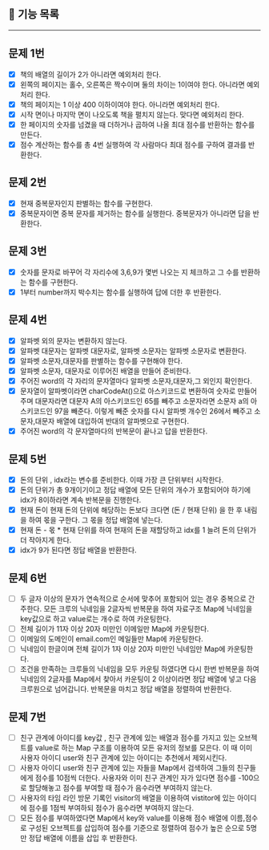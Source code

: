 ## 🚀 기능 목록

---

## 문제 1번

- [x] 책의 배열의 길이가 2가 아니라면 예외처리 한다.
- [x] 왼쪽의 페이지는 홀수, 오른쪽은 짝수이며 둘의 차이는 1이여야 한다. 아니라면 예외처리 한다.
- [x] 책의 페이지는 1 이상 400 이하이여야 한다. 아니라면 예외처리 한다.
- [x] 시작 면이나 마지막 면이 나오도록 책을 펼치지 않는다. 맞다면 예외처리 한다.
- [x] 한 페이지의 숫자를 넘겼을 때 더하거나 곱하여 나올 최대 점수를 반환하는 함수를 만든다.
- [x] 점수 계산하는 함수를 총 4번 실행하여 각 사람마다 최대 점수를 구하여 결과를 반환한다.

## 문제 2번

- [x] 현재 중복문자인지 판별하는 함수를 구현한다.
- [x] 중복문자이면 중복 문자를 제거하는 함수를 실행한다. 중복문자가 아니라면 답을 반환한다.

## 문제 3번

- [x] 숫자를 문자로 바꾸어 각 자리수에 3,6,9가 몇번 나오는 지 체크하고 그 수를 반환하는 함수를 구현한다.
- [x] 1부터 number까지 박수치는 함수를 실행하여 답에 더한 후 반환한다.

## 문제 4번

- [x] 알파벳 외의 문자는 변환하지 않는다.
- [x] 알파벳 대문자는 알파벳 대문자로, 알파벳 소문자는 알파벳 소문자로 변환한다.
- [x] 알파벳 소문자,대문자를 판별하는 함수를 구현해야 한다.
- [x] 알파벳 소문자, 대문자로 이루어진 배열을 만들어 준비한다.
- [x] 주어진 word의 각 자리의 문자열마다 알파벳 소문자,대문자,그 외인지 확인한다.
- [x] 문자열이 알파벳이라면 charCodeAt()으로 아스키코드로 변환하여 숫자로 만들어주며 대문자라면 대문자 A의 아스키코드인 65를 빼주고 소문자라면 소문자 a의 아스키코드인 97을 빼준다. 이렇게 빼준 숫자를 다시 알파벳 개수인 26에서 빼주고 소문자,대문자 배열에 대입하여 반대의 알파벳으로 구현한다.
- [x] 주어진 word의 각 문자열마다의 반복문이 끝나고 답을 반환한다.

## 문제 5번

- [x] 돈의 단위 , idx라는 변수를 준비한다. 이때 가장 큰 단위부터 시작한다.
- [x] 돈의 단위가 총 9개이기이고 정답 배열에 모든 단위의 개수가 포함되어야 하기에 idx가 8이하라면 계속 반복문을 진행한다.
- [x] 현재 돈이 현재 돈의 단위에 해당하는 돈보다 크다면 (돈 / 현재 단위) 을 한 후 내림을 하여 몫을 구한다. 그 몫을 정답 배열에 넣는다.
- [x] 현재 돈 - 몫 \* 현재 단위를 하여 현재의 돈을 재할당하고 idx를 1 늘려 돈의 단위가 더 작아지게 한다.
- [x] idx가 9가 된다면 정답 배열을 반환한다.

## 문제 6번

- [ ] 두 글자 이상의 문자가 연속적으로 순서에 맞추어 포함되어 있는 경우 중복으로 간주한다. 모든 크루의 닉네임을 2글자씩 반복문을 하여 자료구조 Map에 닉네임을 key값으로 하고 value로는 개수로 하여 카운팅한다.
- [ ] 전체 길이가 11자 이상 20자 미만인 이메일만 Map에 카운팅한다.
- [ ] 이메일의 도메인이 email.com인 메일들만 Map에 카운팅한다.
- [ ] 닉네임이 한글이며 전체 길이가 1자 이상 20자 미만인 닉네임만 Map에 카운팅한다.
- [ ] 조건을 만족하는 크루들의 닉네임을 모두 카운팅 하였다면 다시 한번 반복문을 하여 닉네임의 2글자를 Map에서 찾아서 카운팅이 2 이상이라면 정답 배열에 넣고 다음 크루원으로 넘어갑니다. 반복문을 마치고 정답 배열을 정렬하여 반환한다.

## 문제 7번

- [ ] 친구 관계에 아이디를 key값 , 친구 관계에 있는 배열과 점수를 가지고 있는 오브젝트를 value로 하는 Map 구조를 이용하여 모든 유저의 정보를 모은다. 이 때 이미 사용자 아이디 user와 친구 관계에 있는 아이디는 추천에서 제외시킨다.
- [ ] 사용자 아이디 user와 친구 관계에 있는 자들을 Map에서 검색하여 그들의 친구들에게 점수를 10점씩 더한다. 사용자와 이미 친구 관계인 자가 있다면 점수를 -100으로 할당해놓고 점수를 부여할 때 점수가 음수라면 부여하지 않는다.
- [ ] 사용자의 타임 라인 방문 기록인 visitor의 배열을 이용하여 vistitor에 있는 아이디에 점수를 1점씩 부여하되 점수가 음수라면 부여하지 않는다.
- [ ] 모든 점수를 부여하였다면 Map에서 key와 value를 이용해 점수 배열에 이름,점수로 구성된 오브젝트를 삽입하여 점수를 기준으로 정렬하여 점수가 높은 순으로 5명만 정답 배열에 이름을 삽입 후 반환한다.
